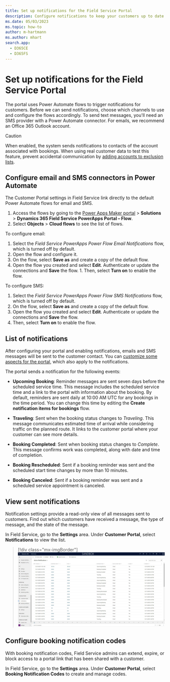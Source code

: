 ```yaml
---
title: Set up notifications for the Field Service Portal
description: Configure notifications to keep your customers up to date on their bookings and appointments.
ms.date: 05/03/2023
ms.topic: how-to
author: m-hartmann
ms.author: mhart
search.app:
  - D365CE
  - D365FS
---
```


# Set up notifications for the Field Service Portal

The portal uses Power Automate flows to trigger notifications for customers. Before we can send notifications, choose which channels to use and configure the flows accordingly. To send text messages, you'll need an SMS provider with a Power Automate connector. For emails, we recommend an Office 365 Outlook account.

> [!CAUTION]
> When enabled, the system sends notifications to contacts of the account associated with bookings. When using real customer data to test this feature, prevent accidental communication by [adding accounts to exclusion lists](create-configure-customer-portal.md#self-scheduling-preview-tab).

## Configure email and SMS connectors in Power Automate

The Customer Portal settings in Field Service link directly to the default Power Automate flows for email and SMS.

1. Access the flows by going to the [Power Apps Maker portal](https://make.powerapps.com) > **Solutions** > **Dynamics 365 Field Service PowerApps Portal – Flow**.
1. Select **Objects** > **Cloud flows** to see the list of flows.

To configure email:

   1. Select the *Field Service PowerApps Power Flow Email Notifications* flow, which is turned off by default.
   1. Open the flow and configure it.
   1. On the flow, select **Save as** and create a copy of the default flow.
   1. Open the flow you created and select **Edit**. Authenticate or update the connections and **Save** the flow.
    1. Then, select **Turn on** to enable the flow.

To configure SMS:

   1. Select the *Field Service PowerApps Power Flow SMS Notifications* flow, which is turned off by default.
   1. On the flow, select **Save as** and create a copy of the default flow.
   1. Open the flow you created and select **Edit**. Authenticate or update the connections and **Save** the flow.
   1. Then, select **Turn on** to enable the flow.

## List of notifications

After configuring your portal and enabling notifications, emails and SMS messages will be sent to the customer contact. You can [customize some aspects for the portal](create-configure-customer-portal.md#customize-the-portal-design), which also apply to the notifications.

The portal sends a notification for the following events:

- **Upcoming Booking**: Reminder messages are sent seven days before the scheduled service time. This message includes the scheduled service time and a link to the portal with information about the booking. By default, reminders are sent daily at 10:00 AM UTC for any bookings in the time period. You can change this time by editing the **Create notification items for bookings** flow.

- **Traveling**: Sent when the booking status changes to *Traveling*. This message communicates estimated time of arrival while considering traffic on the planned route. It links to the customer portal where your customer can see more details.

- **Booking Completed**: Sent when booking status changes to *Complete*. This message confirms work was completed, along with date and time of completion.

- **Booking Rescheduled**: Sent if a booking reminder was sent and the scheduled start time changes by more than 10 minutes.

- **Booking Canceled**: Sent if a booking reminder was sent and a scheduled service appointment is canceled.

## View sent notifications

Notification settings provide a read-only view of all messages sent to customers. Find out which customers have received a message, the type of message, and the state of the message.

In Field Service, go to the **Settings** area. Under **Customer Portal**, select **Notifications** to view the list.

> [!div class="mx-imgBorder"]
> ![A list of active notifications in Field Service.](./media/07_FSSettings_notifications.jpg)

## Configure booking notification codes

With booking notification codes, Field Service admins can extend, expire, or block access to a portal link that has been shared with a customer.

In Field Service, go to the **Settings** area. Under **Customer Portal**, select **Booking Notification Codes** to create and manage codes.
